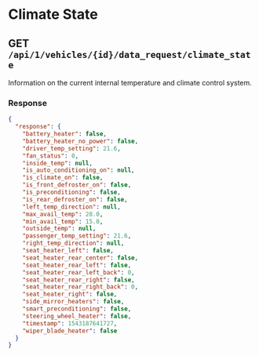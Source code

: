 # Climate State

## GET `/api/1/vehicles/{id}/data_request/climate_state`

Information on the current internal temperature and climate control system.

### Response

```json
{
  "response": {
    "battery_heater": false,
    "battery_heater_no_power": false,
    "driver_temp_setting": 21.6,
    "fan_status": 0,
    "inside_temp": null,
    "is_auto_conditioning_on": null,
    "is_climate_on": false,
    "is_front_defroster_on": false,
    "is_preconditioning": false,
    "is_rear_defroster_on": false,
    "left_temp_direction": null,
    "max_avail_temp": 28.0,
    "min_avail_temp": 15.0,
    "outside_temp": null,
    "passenger_temp_setting": 21.6,
    "right_temp_direction": null,
    "seat_heater_left": false,
    "seat_heater_rear_center": false,
    "seat_heater_rear_left": false,
    "seat_heater_rear_left_back": 0,
    "seat_heater_rear_right": false,
    "seat_heater_rear_right_back": 0,
    "seat_heater_right": false,
    "side_mirror_heaters": false,
    "smart_preconditioning": false,
    "steering_wheel_heater": false,
    "timestamp": 1543187641727,
    "wiper_blade_heater": false
  }
}
```

